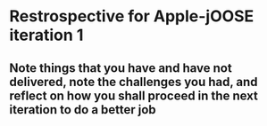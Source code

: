 # Restrospective for Apple-jOOSE iteration 1
## Note things that you have and have not delivered, note the challenges you had, and reflect on how you shall proceed in the next iteration to do a better job
